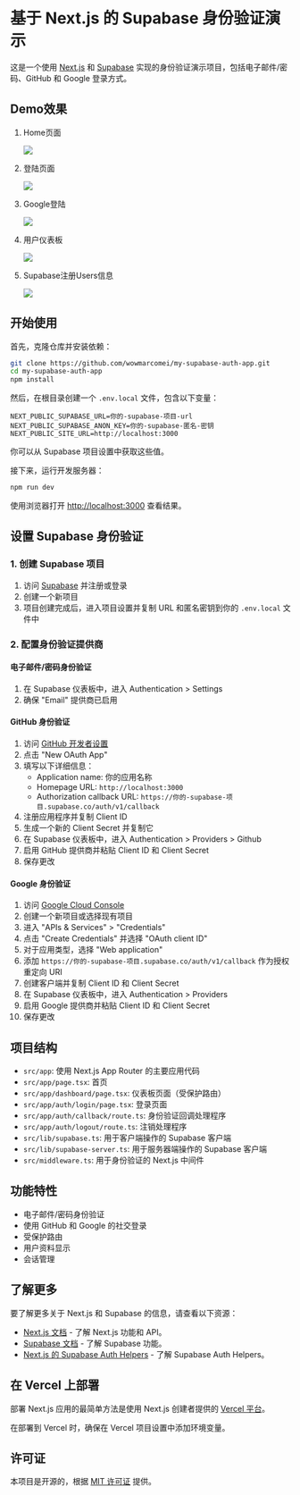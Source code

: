 # 基于 Next.js 的 Supabase 身份验证演示

这是一个使用 [Next.js](https://nextjs.org/) 和 [Supabase](https://supabase.com/) 实现的身份验证演示项目，包括电子邮件/密码、GitHub 和 Google 登录方式。

## Demo效果

1. Home页面

   ![](./media/01.png)

2. 登陆页面

   ![](./media/02.png)

3. Google登陆

   ![](./media/03.png)

4. 用户仪表板

   ![](./media/04.png)

5. Supabase注册Users信息

   ![](./media/05.png)

## 开始使用

首先，克隆仓库并安装依赖：

```bash
git clone https://github.com/wowmarcomei/my-supabase-auth-app.git
cd my-supabase-auth-app
npm install
```

然后，在根目录创建一个 `.env.local` 文件，包含以下变量：

```
NEXT_PUBLIC_SUPABASE_URL=你的-supabase-项目-url
NEXT_PUBLIC_SUPABASE_ANON_KEY=你的-supabase-匿名-密钥
NEXT_PUBLIC_SITE_URL=http://localhost:3000
```

你可以从 Supabase 项目设置中获取这些值。

接下来，运行开发服务器：

```bash
npm run dev
```

使用浏览器打开 [http://localhost:3000](http://localhost:3000) 查看结果。

## 设置 Supabase 身份验证

### 1. 创建 Supabase 项目

1. 访问 [Supabase](https://supabase.com/) 并注册或登录
2. 创建一个新项目
3. 项目创建完成后，进入项目设置并复制 URL 和匿名密钥到你的 `.env.local` 文件中

### 2. 配置身份验证提供商

#### 电子邮件/密码身份验证

1. 在 Supabase 仪表板中，进入 Authentication > Settings
2. 确保 "Email" 提供商已启用

#### GitHub 身份验证

1. 访问 [GitHub 开发者设置](https://github.com/settings/developers)
2. 点击 "New OAuth App"
3. 填写以下详细信息：
   - Application name: 你的应用名称
   - Homepage URL: `http://localhost:3000`
   - Authorization callback URL: `https://你的-supabase-项目.supabase.co/auth/v1/callback`
4. 注册应用程序并复制 Client ID
5. 生成一个新的 Client Secret 并复制它
6. 在 Supabase 仪表板中，进入 Authentication > Providers > Github
7. 启用 GitHub 提供商并粘贴 Client ID 和 Client Secret
8. 保存更改

#### Google 身份验证

1. 访问 [Google Cloud Console](https://console.cloud.google.com/)
2. 创建一个新项目或选择现有项目
3. 进入 "APIs & Services" > "Credentials"
4. 点击 "Create Credentials" 并选择 "OAuth client ID"
5. 对于应用类型，选择 "Web application"
7. 添加 `https://你的-supabase-项目.supabase.co/auth/v1/callback` 作为授权重定向 URI
8. 创建客户端并复制 Client ID 和 Client Secret
9. 在 Supabase 仪表板中，进入 Authentication > Providers
10. 启用 Google 提供商并粘贴 Client ID 和 Client Secret
11. 保存更改

## 项目结构

- `src/app`: 使用 Next.js App Router 的主要应用代码
- `src/app/page.tsx`: 首页
- `src/app/dashboard/page.tsx`: 仪表板页面（受保护路由）
- `src/app/auth/login/page.tsx`: 登录页面
- `src/app/auth/callback/route.ts`: 身份验证回调处理程序
- `src/app/auth/logout/route.ts`: 注销处理程序
- `src/lib/supabase.ts`: 用于客户端操作的 Supabase 客户端
- `src/lib/supabase-server.ts`: 用于服务器端操作的 Supabase 客户端
- `src/middleware.ts`: 用于身份验证的 Next.js 中间件

## 功能特性

- 电子邮件/密码身份验证
- 使用 GitHub 和 Google 的社交登录
- 受保护路由
- 用户资料显示
- 会话管理

## 了解更多

要了解更多关于 Next.js 和 Supabase 的信息，请查看以下资源：

- [Next.js 文档](https://nextjs.org/docs) - 了解 Next.js 功能和 API。
- [Supabase 文档](https://supabase.com/docs) - 了解 Supabase 功能。
- [Next.js 的 Supabase Auth Helpers](https://supabase.com/docs/guides/auth/auth-helpers/nextjs) - 了解 Supabase Auth Helpers。

## 在 Vercel 上部署

部署 Next.js 应用的最简单方法是使用 Next.js 创建者提供的 [Vercel 平台](https://vercel.com/new?utm_medium=default-template&filter=next.js&utm_source=create-next-app&utm_campaign=create-next-app-readme)。

在部署到 Vercel 时，确保在 Vercel 项目设置中添加环境变量。

## 许可证

本项目是开源的，根据 [MIT 许可证](LICENSE) 提供。
